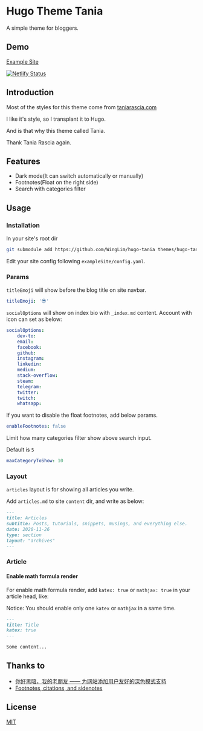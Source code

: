 # Hugo Theme Tania

A simple theme for bloggers.

## Demo

[Example Site](https://hugo-tania.netlify.app/)

[![Netlify Status](https://api.netlify.com/api/v1/badges/bae5db51-7cc6-41e2-9615-029ade8aa264/deploy-status)](https://app.netlify.com/sites/hugo-tania/deploys)

## Introduction
Most of the styles for this theme come from [taniarascia.com](https://github.com/taniarascia/taniarascia.com)

I like it's style, so I transplant it to Hugo.

And is that why this theme called Tania.

Thank Tania Rascia again.

## Features

- Dark mode(It can switch automatically or manually)
- Footnotes(Float on the right side)
- Search with categories filter

## Usage

### Installation

In your site's root dir

```bash
git submodule add https://github.com/WingLim/hugo-tania themes/hugo-tania
```

Edit your site config following `exampleSite/config.yaml`.

### Params

`titleEmoji` will show before the blog title on site navbar.

```yaml
titleEmoji: '😎'
```

`socialOptions` will show on index bio with `_index.md` content.
Account with icon can set as below:
```yaml
socialOptions:
    dev-to:
    email:
    facebook:
    github:
    instagram:
    linkedin:
    medium:
    stack-overflow:
    steam:
    telegram:
    twitter:
    twitch:
    whatsapp:
```

If you want to disable the float footnotes, add below params.
```yaml
enableFootnotes: false
```

Limit how many categories filter show above search input.

Default is `5`
```yaml
maxCategoryToShow: 10
```

### Layout

`articles` layout is for showing all articles you write.

Add `articles.md` to site `content` dir, and write as below:

```markdown
---
title: Articles
subtitle: Posts, tutorials, snippets, musings, and everything else.
date: 2020-11-26
type: section
layout: "archives"
---
```

### Article

#### Enable math formula render

For enable math formula render, add `katex: true` or `mathjax: true` in your article head, like:

Notice: You should enable only one `katex` or `mathjax` in a same time.

```markdown
---
title: Title
katex: true
---

Some content...

```

## Thanks to
- [你好黑暗，我的老朋友 —— 为网站添加用户友好的深色模式支持](https://blog.skk.moe/post/hello-darkmode-my-old-friend/)
- [Footnotes, citations, and sidenotes](https://prose.yihui.org/about/#footnotes-citations-and-sidenotes)

## License

[MIT](https://github.com/WingLim/hugo-tania/blob/main/LICENSE)